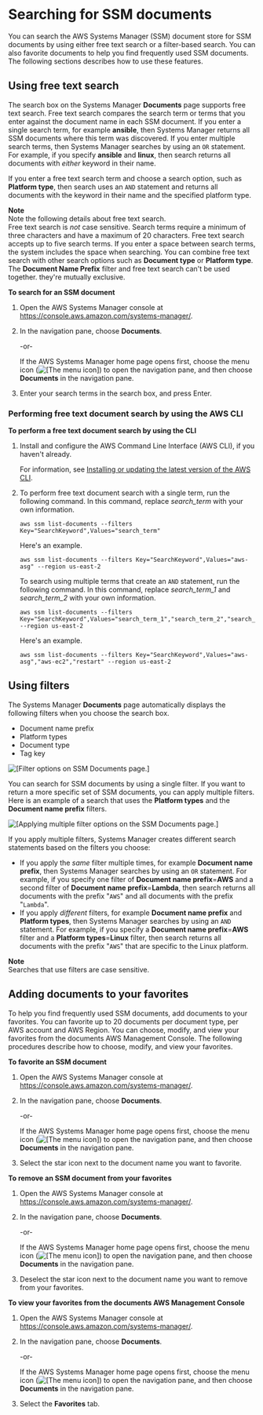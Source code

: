 # Searching for SSM documents<a name="ssm-documents-searching"></a>

You can search the AWS Systems Manager \(SSM\) document store for SSM documents by using either free text search or a filter\-based search\. You can also favorite documents to help you find frequently used SSM documents\. The following sections describes how to use these features\.

## Using free text search<a name="ssm-documents-searching-free-text"></a>

The search box on the Systems Manager **Documents** page supports free text search\. Free text search compares the search term or terms that you enter against the document name in each SSM document\. If you enter a single search term, for example **ansible**, then Systems Manager returns all SSM documents where this term was discovered\. If you enter multiple search terms, then Systems Manager searches by using an `OR` statement\. For example, if you specify **ansible** and **linux**, then search returns all documents with *either* keyword in their name\.

If you enter a free text search term and choose a search option, such as **Platform type**, then search uses an `AND` statement and returns all documents with the keyword in their name and the specified platform type\.

**Note**  
Note the following details about free text search\.  
Free text search is *not* case sensitive\.
Search terms require a minimum of three characters and have a maximum of 20 characters\.
Free text search accepts up to five search terms\.
If you enter a space between search terms, the system includes the space when searching\.
You can combine free text search with other search options such as **Document type** or **Platform type**\.
The **Document Name Prefix** filter and free text search can't be used together\. they're mutually exclusive\.

**To search for an SSM document**

1. Open the AWS Systems Manager console at [https://console\.aws\.amazon\.com/systems\-manager/](https://console.aws.amazon.com/systems-manager/)\.

1. In the navigation pane, choose **Documents**\.

   \-or\-

   If the AWS Systems Manager home page opens first, choose the menu icon \(![\[The menu icon\]](http://docs.aws.amazon.com/systems-manager/latest/userguide/images/menu-icon-small.png)\) to open the navigation pane, and then choose **Documents** in the navigation pane\.

1. Enter your search terms in the search box, and press Enter\.

### Performing free text document search by using the AWS CLI<a name="ssm-documents-searching-free-text-cli"></a>

**To perform a free text document search by using the CLI**

1. Install and configure the AWS Command Line Interface \(AWS CLI\), if you haven't already\.

   For information, see [Installing or updating the latest version of the AWS CLI](https://docs.aws.amazon.com/cli/latest/userguide/getting-started-install.html)\.

1. To perform free text document search with a single term, run the following command\. In this command, replace *search\_term* with your own information\.

   ```
   aws ssm list-documents --filters Key="SearchKeyword",Values="search_term"
   ```

   Here's an example\.

   ```
   aws ssm list-documents --filters Key="SearchKeyword",Values="aws-asg" --region us-east-2
   ```

   To search using multiple terms that create an `AND` statement, run the following command\. In this command, replace *search\_term\_1* and *search\_term\_2* with your own information\.

   ```
   aws ssm list-documents --filters Key="SearchKeyword",Values="search_term_1","search_term_2","search_term_3" --region us-east-2
   ```

   Here's an example\.

   ```
   aws ssm list-documents --filters Key="SearchKeyword",Values="aws-asg","aws-ec2","restart" --region us-east-2
   ```

## Using filters<a name="ssm-documents-searching-filters"></a>

The Systems Manager **Documents** page automatically displays the following filters when you choose the search box\. 
+ Document name prefix
+ Platform types
+ Document type
+ Tag key

![\[Filter options on SSM Documents page.\]](http://docs.aws.amazon.com/systems-manager/latest/userguide/images/ssm-documents-filters-1.png)

You can search for SSM documents by using a single filter\. If you want to return a more specific set of SSM documents, you can apply multiple filters\. Here is an example of a search that uses the **Platform types** and the **Document name prefix** filters\.

![\[Applying multiple filter options on the SSM Documents page.\]](http://docs.aws.amazon.com/systems-manager/latest/userguide/images/ssm-documents-filters-2.png)

If you apply multiple filters, Systems Manager creates different search statements based on the filters you choose: 
+ If you apply the *same* filter multiple times, for example **Document name prefix**, then Systems Manager searches by using an `OR` statement\. For example, if you specify one filter of **Document name prefix**=**AWS** and a second filter of **Document name prefix**=**Lambda**, then search returns all documents with the prefix "`AWS`" and all documents with the prefix "`Lambda`"\.
+ If you apply *different* filters, for example **Document name prefix** and **Platform types**, then Systems Manager searches by using an `AND` statement\. For example, if you specify a **Document name prefix**=**AWS** filter and a **Platform types**=**Linux** filter, then search returns all documents with the prefix "`AWS`" that are specific to the Linux platform\.

**Note**  
Searches that use filters are case sensitive\. 

## Adding documents to your favorites<a name="favorite-documents"></a>

To help you find frequently used SSM documents, add documents to your favorites\. You can favorite up to 20 documents per document type, per AWS account and AWS Region\. You can choose, modify, and view your favorites from the documents AWS Management Console\. The following procedures describe how to choose, modify, and view your favorites\.

**To favorite an SSM document**

1. Open the AWS Systems Manager console at [https://console\.aws\.amazon\.com/systems\-manager/](https://console.aws.amazon.com/systems-manager/)\.

1. In the navigation pane, choose **Documents**\.

   \-or\-

   If the AWS Systems Manager home page opens first, choose the menu icon \(![\[The menu icon\]](http://docs.aws.amazon.com/systems-manager/latest/userguide/images/menu-icon-small.png)\) to open the navigation pane, and then choose **Documents** in the navigation pane\.

1. Select the star icon next to the document name you want to favorite\.

**To remove an SSM document from your favorites**

1. Open the AWS Systems Manager console at [https://console\.aws\.amazon\.com/systems\-manager/](https://console.aws.amazon.com/systems-manager/)\.

1. In the navigation pane, choose **Documents**\.

   \-or\-

   If the AWS Systems Manager home page opens first, choose the menu icon \(![\[The menu icon\]](http://docs.aws.amazon.com/systems-manager/latest/userguide/images/menu-icon-small.png)\) to open the navigation pane, and then choose **Documents** in the navigation pane\.

1. Deselect the star icon next to the document name you want to remove from your favorites\.

**To view your favorites from the documents AWS Management Console**

1. Open the AWS Systems Manager console at [https://console\.aws\.amazon\.com/systems\-manager/](https://console.aws.amazon.com/systems-manager/)\.

1. In the navigation pane, choose **Documents**\.

   \-or\-

   If the AWS Systems Manager home page opens first, choose the menu icon \(![\[The menu icon\]](http://docs.aws.amazon.com/systems-manager/latest/userguide/images/menu-icon-small.png)\) to open the navigation pane, and then choose **Documents** in the navigation pane\.

1. Select the **Favorites** tab\.
